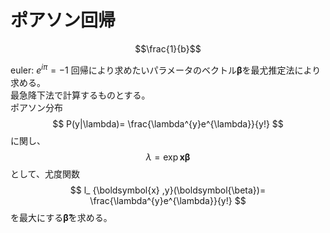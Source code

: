 <script type="text/javascript" src="http://cdn.mathjax.org/mathjax/latest/MathJax.js?config=TeX-AMS-MML_HTMLorMML">
</script>
# ポアソン回帰
```math
\frac{1}{b}
```
euler: $e^{i\pi}=-1$
回帰により求めたいパラメータのベクトル$\bm{\beta}$を最尤推定法により求める。<br>
最急降下法で計算するものとする。<br>
ポアソン分布
$$ P(y|\lambda)= \frac{\lambda^{y}e^{\lambda}}{y!} $$
に関し、$$ \lambda = \exp {\bm{x} \bm{\beta}} $$として、尤度関数
$$ l_ {\boldsymbol{x} ,y}(\boldsymbol{\beta})= \frac{\lambda^{y}e^{\lambda}}{y!} $$
を最大にする$\bm{\hat{\beta}}$を求める。

